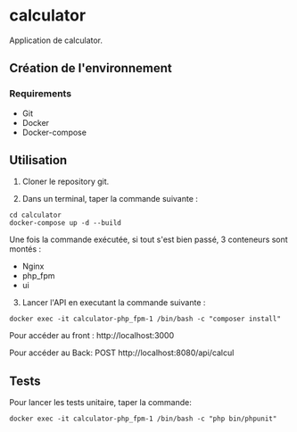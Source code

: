 # calculator

Application de calculator.

## Création de l'environnement
### Requirements
* Git
* Docker
* Docker-compose

## Utilisation

1. Cloner le repository git.

2. Dans un terminal, taper la commande suivante :

```shell
cd calculator
docker-compose up -d --build
```
Une fois la commande exécutée, si tout s'est bien passé, 3 conteneurs sont montés :
* Nginx
* php_fpm
* ui


3. Lancer l'API en executant la commande suivante :
```shell
docker exec -it calculator-php_fpm-1 /bin/bash -c "composer install"
```

Pour accéder au front : http://localhost:3000

Pour accéder au Back: POST http://localhost:8080/api/calcul

## Tests

Pour lancer les tests unitaire, taper la commande:

```shell
docker exec -it calculator-php_fpm-1 /bin/bash -c "php bin/phpunit"
```
